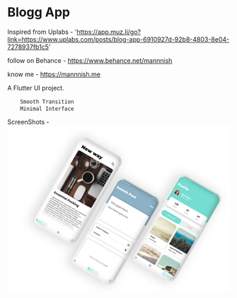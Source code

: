 # Blogg App

Inspired from Uplabs - 
'https://app.muz.li/go?link=https://www.uplabs.com/posts/blog-app-6910927d-92b8-4803-8e04-7278937fb1c5'

follow on Behance -
https://www.behance.net/mannnish

know me - 
https://mannnish.me

A Flutter UI project.

        Smooth Transition
        Minimal Interface
        

ScreenShots - 
<img src="screenshots/Blog-App.png">
